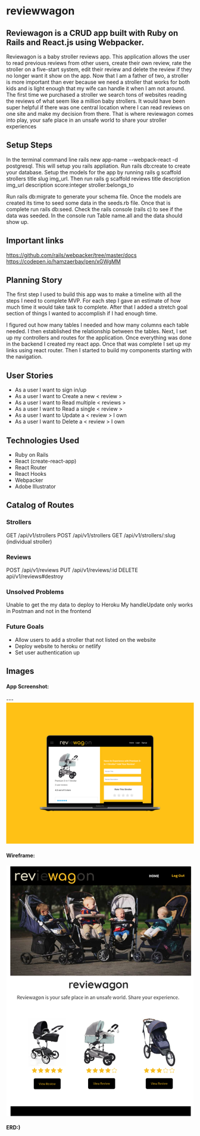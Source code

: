 # reviewwagon

## Reviewagon is a CRUD app built with Ruby on Rails and React.js using Webpacker.

Reviewagon is a baby stroller reviews app. This application allows the user to read previous reviews from other users, create their own review, rate the stroller on a five-start system, edit their review and delete the review if they no longer want it show on the app. Now that I am a father of two, a stroller is more important than ever because we need a stroller that works for both kids and is light enough that my wife can handle it when I am not around. The first time we purchased a stroller we search tons of websites reading the reviews of  what seem like a million baby strollers. It would have been super helpful if there was one central location where I can read reviews on one site and make my decision from there. That is where reviewagon comes into play, your safe place in an unsafe world to share your stroller experiences

## Setup Steps

In the terminal command line rails new app-name --webpack-react -d postgresql. This will setup you rails appliation. Run rails db:create to create your database.  Setup the models for the app by running rails g scaffold strollers title slug  img_url. Then run rails g scaffold reviews title description img_url description score:integer stroller:belongs_to

Run rails db:migrate to generate your schema file. Once the models are created its time to seed some data in the seeds.rb file. Once that is complete run rails db:seed. Check the rails console (rails c) to see if the data was seeded. In the console run Table name.all and the data should show up.

## Important links
https://github.com/rails/webpacker/tree/master/docs
https://codepen.io/hamzaerbay/pen/xGWgMM




## Planning Story
The first step I used to build this app was to make a timeline with all the steps I need to complete MVP. For each step I gave an estimate of how much time it would take task to complete. After that I added a stretch goal section of things I wanted to accomplish if I had enough time.   

I figured out how many tables I needed and how many columns each table needed. I then established the relationship between the tables. Next, I set up my controllers and routes for the application. Once everything was done in the backend I created my react app. Once that was complete I set up my links using react router. Then I started to build my components starting with the navigation.



## User Stories

- As a user I want to sign in/up
- As a user I want to Create a new < review >
- As a user I want to Read multiple < reviews >
- As a user I want to Read a single < review >
- As a user I want to Update a < review > I own
- As a user I want to Delete a < review > I own

## Technologies Used
* Ruby on Rails
* React (create-react-app)
* React Router
* React Hooks
* Webpacker
* Adobe Illustrator


## Catalog of Routes

### Strollers
GET    /api/v1/strollers
POST   /api/v1/strollers
GET    /api/v1/strollers/:slug (individual stroller)
### Reviews
POST   /api/v1/reviews
PUT    /api/v1/reviews/:id
DELETE api/v1/reviews#destroy



### Unsolved Problems
Unable to get the my data to deploy to Heroku
My handleUpdate only works in Postman and not in the frontend

### Future Goals
- Allow users to add a stroller that not listed on the website
- Deploy website to heroku or netlify
- Set user authentication up


## Images

#### App Screenshot:

--- ![App Screenshot](https://github.com/krock07/reviewagon/blob/master/app/javascript/src/images/AppScreenShot.png?raw=true)

#### Wireframe:
![wireframe](https://github.com/krock07/reviewagon/blob/master/app/javascript/src/images/wirefram.png?raw=true)
#### ERD:)

